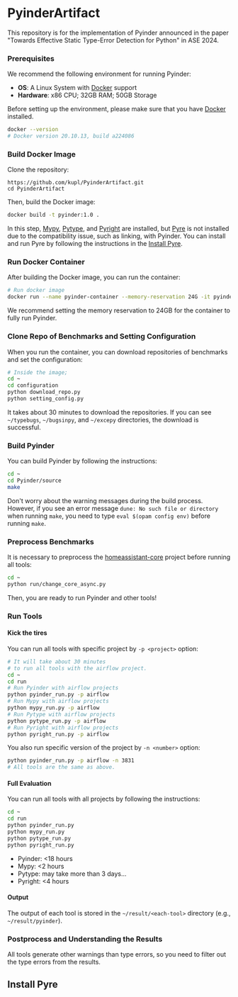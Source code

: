 # PyinderArtifact

This repository is for the implementation of Pyinder announced in the paper 
"Towards Effective Static Type-Error Detection for Python" in ASE 2024.

### Prerequisites

We recommend the following environment for running Pyinder:
- **OS**: A Linux System with [Docker](https://docs.docker.com/get-docker/) support
- **Hardware**: x86 CPU; 32GB RAM; 50GB Storage 

Before setting up the environment, please make sure that you have [Docker](https://docs.docker.com/get-docker/) installed.

```bash
docker --version
# Docker version 20.10.13, build a224086
```

### Build Docker Image

Clone the repository:

```
https://github.com/kupl/PyinderArtifact.git
cd PyinderArtifact
```

Then, build the Docker image:

```bash
docker build -t pyinder:1.0 .
```

In this step, [Mypy](https://github.com/python/mypy), [Pytype](https://github.com/google/pytype), and [Pyright](https://github.com/microsoft/pyright) are installed, but [Pyre](https://github.com/facebook/pyre-check) is not installed due to the compatibility issue, such as linking, with Pyinder. 
You can install and run Pyre by following the instructions in the [Install Pyre](#install-pyre).

### Run Docker Container

After building the Docker image, you can run the container:

```bash
# Run docker image
docker run --name pyinder-container --memory-reservation 24G -it pyinder:1.0
```

We recommend setting the memory reservation to 24GB for the container to fully run Pyinder.

### Clone Repo of Benchmarks and Setting Configuration

When you run the container, you can download repositories of benchmarks and set the configuration:

```bash
# Inside the image;
cd ~
cd configuration
python download_repo.py
python setting_config.py
```

It takes about 30 minutes to download the repositories.
If you can see `~/typebugs`, `~/bugsinpy`, and `~/excepy` directories, the download is successful.

### Build Pyinder

You can build Pyinder by following the instructions:

```bash
cd ~
cd Pyinder/source
make
```

Don't worry about the warning messages during the build process.
However, if you see an error message `dune: No such file or directory` when running `make`,
you need to type `eval $(opam config env)` before running `make`.

### Preprocess Benchmarks

It is necessary to preprocess the [homeassistant-core](https://github.com/home-assistant/core) project before running all tools:

```bash
cd ~
python run/change_core_async.py
```

Then, you are ready to run Pyinder and other tools!

### Run Tools

#### Kick the tires

You can run all tools with specific project by `-p <project>` option:

```bash
# It will take about 30 minutes 
# to run all tools with the airflow project.
cd ~
cd run
# Run Pyinder with airflow projects
python pyinder_run.py -p airflow
# Run Mypy with airflow projects
python mypy_run.py -p airflow
# Run Pytype with airflow projects
python pytype_run.py -p airflow
# Run Pyright with airflow projects
python pyright_run.py -p airflow
```

You also run specific version of the project by `-n <number>` option:

```bash
python pyinder_run.py -p airflow -n 3831
# All tools are the same as above.
```

#### Full Evaluation

You can run all tools with all projects by following the instructions:

```bash
cd ~
cd run
python pyinder_run.py
python mypy_run.py
python pytype_run.py
python pyright_run.py
```

- Pyinder: <18 hours
- Mypy: <2 hours
- Pytype: may take more than 3 days...
- Pyright: <4 hours

#### Output

The output of each tool is stored in the `~/result/<each-tool>` directory (e.g., `~/result/pyinder`).

### Postprocess and Understanding the Results

All tools generate other warnings than type errors, so you need to filter out the type errors from the results.

## Install Pyre 